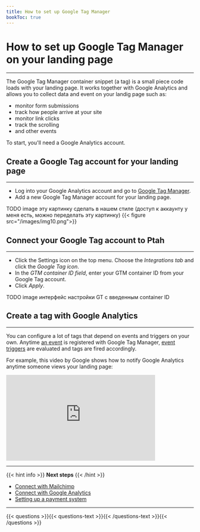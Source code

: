 ```yaml
---
title: How to set up Google Tag Manager
bookToc: true
---
```


# How to set up Google Tag Manager on your landing page
***

The Google Tag Manager container snippet (a tag) is a small piece code loads with your landing page. It works together with Google Analytics and allows you to collect data and event on your landig page such as: 
* monitor form submissions
* track how people arrive at your site
* monitor link clicks
* track the scrolling
* and other events

To start, you'll need a Google Analytics account.

## Create a Google Tag account for your landing page
***

- Log into your Google Analytics account and go to [Google Tag Manager](https://tagmanager.google.com/).
- Add a new Google Tag Manager account for your landing page.

TODO image эту картинку сделать в нашем стиле (доступ к аккаунту у меня есть, можно переделать эту картинку)
{{< figure src="/images/img10.png">}}

## Connect your Google Tag account to Ptah
***

- Click the Settings icon on the top menu. Choose the *Integrations tab* and click the *Google Tag icon*.
- In the *GTM container ID field*, enter your GTM container ID from your Google Tag account.
- Click *Apply*.

TODO image интерфейс настройки GT с введенным container ID

## Create a tag with Google Analytics
***

You can configure a lot of tags that depend on events and triggers on your own. Anytime [an event](https://support.google.com/tagmanager/answer/6106716) is registered with Google Tag Manager, [event triggers](https://support.google.com/tagmanager/topic/7679108) are evaluated and tags are fired accordingly. 

For example, this video by Google shows how to notify Google Analytics anytime someone views your landing page:

<iframe width="400" height="230" src="https://www.youtube.com/embed/MmhDzlkillU" frameborder="0" allow="accelerometer; autoplay; encrypted-media; gyroscope; picture-in-picture" allowfullscreen></iframe>

***

{{< hint info >}}
**Next steps**
{{< /hint >}}

- [Connect with Mailchimp](/docs/integrations-mailchimp/)
- [Connect with Google Analytics](/docs/integrations-ga/)
- [Setting up a payment system](/docs/payments/)

***

{{< questions >}}{{< questions-text >}}{{< /questions-text >}}{{< /questions >}}
